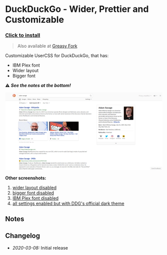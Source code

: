 # DuckDuckGo - Wider, Prettier and Customizable

### [Click to install](https://github.com/krisu5/userstyles/raw/master/DuckDuckGo%20-%20Wider%20Prettier%20and%20Customizable/duckduckgo_wider_prettier_and_customizable.user.css)

> Also available at [Greasy Fork]()

Customizable UserCSS for DuckDuckGo, that has:
- IBM Plex font
- Wider layout
- Bigger font

⚠ ***See the notes at the bottom!***

![Userstyle screenshot](screenshots/1_default.png)

**Other screenshots:**
1. [wider layout disabled](screenshots/2_no_wider_layout.png)
2. [bigger font disabled](3_no_bigger_font.png)
3. [IBM Plex font disabled](4_no_ibm_plex.png)
4. [all settings enabled but with DDG's official dark theme](5_all_settings_but_with_dark_theme.png)

## Notes



## Changelog

- *2020-03-08:* Initial release